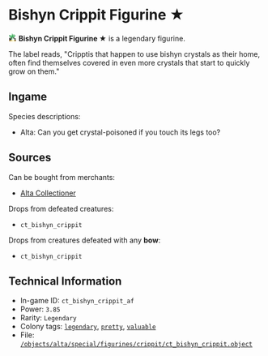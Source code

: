 # Bishyn Crippit Figurine ★

<img src="https://raw.githubusercontent.com/Ceterai/Enternia/main/objects/alta/special/figurines/crippit/ct_bishyn_crippit.png" alt="Bishyn Crippit Figurine ★ icon" loading="lazy" height="16px" width="auto" /> **Bishyn Crippit Figurine ★** is a legendary figurine.

The label reads, "Cripptis that happen to use bishyn crystals as their home, often find themselves covered in even more crystals that start to quickly grow on them."

## Ingame

Species descriptions:

- Alta: Can you get crystal-poisoned if you touch its legs too?

## Sources

Can be bought from merchants:

- [Alta Collectioner](https://ceterai.github.io/MyEnternia/Wiki/AltaCollectioner)

Drops from defeated creatures:

- `ct_bishyn_crippit`

Drops from creatures defeated with any **bow**:

- `ct_bishyn_crippit`

## Technical Information

- In-game ID: `ct_bishyn_crippit_af`
- Power: `3.85`
- Rarity: `Legendary`
- Colony tags: [`legendary`](https://ceterai.github.io/MyEnternia/Wiki/Tags/Legendary), [`pretty`](https://ceterai.github.io/MyEnternia/Wiki/Tags/Pretty), [`valuable`](https://ceterai.github.io/MyEnternia/Wiki/Tags/Valuable)
- File: [`/objects/alta/special/figurines/crippit/ct_bishyn_crippit.object`](https://github.com/Ceterai/Enternia/blob/main/objects/alta/special/figurines/crippit/ct_bishyn_crippit.object)
